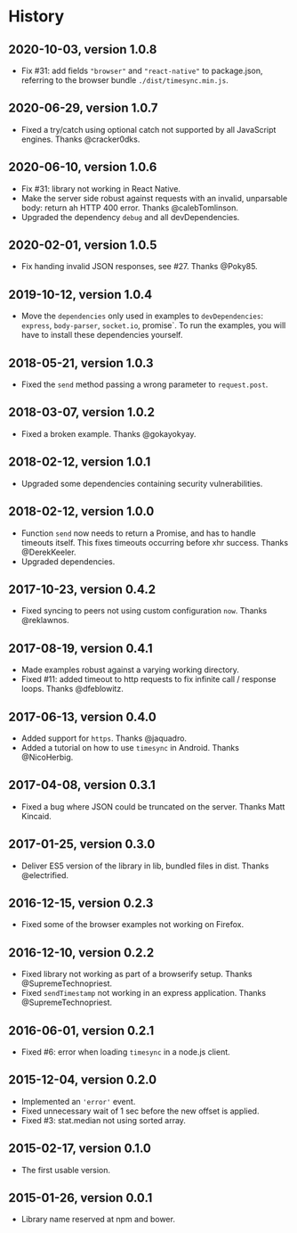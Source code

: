 # History


## 2020-10-03, version 1.0.8

- Fix #31: add fields `"browser"` and `"react-native"` to package.json, 
  referring to the browser bundle `./dist/timesync.min.js`.


## 2020-06-29, version 1.0.7

- Fixed a try/catch using optional catch not supported by 
  all JavaScript engines. Thanks @cracker0dks.


## 2020-06-10, version 1.0.6

- Fix #31: library not working in React Native.
- Make the server side robust against requests with an invalid, 
  unparsable body: return ah HTTP 400 error. Thanks @calebTomlinson.
- Upgraded the dependency `debug` and all devDependencies.


## 2020-02-01, version 1.0.5

- Fix handing invalid JSON responses, see #27. Thanks @Poky85.


## 2019-10-12, version 1.0.4

- Move the `dependencies` only used in examples to `devDependencies`:
  `express`, `body-parser`, `socket.io`, promise`. To run the examples,
  you will have to install these dependencies yourself.


## 2018-05-21, version 1.0.3

- Fixed the `send` method passing a wrong parameter to `request.post`.


## 2018-03-07, version 1.0.2

- Fixed a broken example. Thanks @gokayokyay.


## 2018-02-12, version 1.0.1

- Upgraded some dependencies containing security vulnerabilities.


## 2018-02-12, version 1.0.0

- Function `send` now needs to return a Promise, and has to handle
  timeouts itself. This fixes timeouts occurring before xhr success.
  Thanks @DerekKeeler.
- Upgraded dependencies.


## 2017-10-23, version 0.4.2

- Fixed syncing to peers not using custom configuration `now`.
  Thanks @reklawnos.


## 2017-08-19, version 0.4.1

- Made examples robust against a varying working directory.
- Fixed #11: added timeout to http requests to fix infinite
  call / response loops. Thanks @dfeblowitz.


## 2017-06-13, version 0.4.0

- Added support for `https`. Thanks @jaquadro.
- Added a tutorial on how to use `timesync` in Android. Thanks @NicoHerbig.


## 2017-04-08, version 0.3.1

- Fixed a bug where JSON could be truncated on the server.
  Thanks Matt Kincaid.


## 2017-01-25, version 0.3.0

- Deliver ES5 version of the library in lib, bundled files in dist.
  Thanks @electrified.


## 2016-12-15, version 0.2.3

- Fixed some of the browser examples not working on Firefox.


## 2016-12-10, version 0.2.2

- Fixed library not working as part of a browserify setup. Thanks @SupremeTechnopriest.
- Fixed `sendTimestamp` not working in an express application. Thanks @SupremeTechnopriest.


## 2016-06-01, version 0.2.1

- Fixed #6: error when loading `timesync` in a node.js client.


## 2015-12-04, version 0.2.0

- Implemented an `'error'` event.
- Fixed unnecessary wait of 1 sec before the new offset is applied.
- Fixed #3: stat.median not using sorted array.


## 2015-02-17, version 0.1.0

- The first usable version.


## 2015-01-26, version 0.0.1

- Library name reserved at npm and bower.
